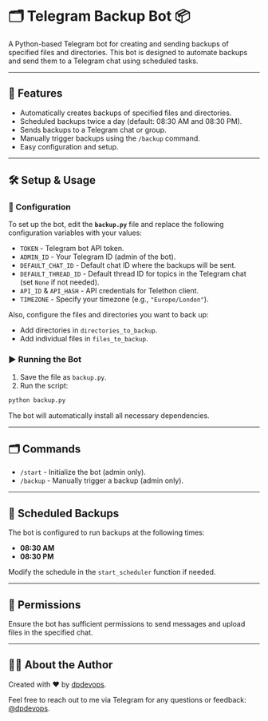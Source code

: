 # 🗂️ Telegram Backup Bot 📦

A Python-based Telegram bot for creating and sending backups of specified files and directories. This bot is designed to automate backups and send them to a Telegram chat using scheduled tasks.

---

## 🚀 Features

- Automatically creates backups of specified files and directories.
- Scheduled backups twice a day (default: 08:30 AM and 08:30 PM).
- Sends backups to a Telegram chat or group.
- Manually trigger backups using the `/backup` command.
- Easy configuration and setup.

---

## 🛠️ Setup & Usage

### 🔧 Configuration

To set up the bot, edit the **`backup.py`** file and replace the following configuration variables with your values:

- `TOKEN` - Telegram bot API token.
- `ADMIN_ID` - Your Telegram ID (admin of the bot).
- `DEFAULT_CHAT_ID` - Default chat ID where the backups will be sent.
- `DEFAULT_THREAD_ID` - Default thread ID for topics in the Telegram chat (set `None` if not needed).
- `API_ID` & `API_HASH` - API credentials for Telethon client.
- `TIMEZONE` - Specify your timezone (e.g., `"Europe/London"`).

Also, configure the files and directories you want to back up:

- Add directories in `directories_to_backup`.
- Add individual files in `files_to_backup`.

### ▶️ Running the Bot

1. Save the file as `backup.py`.
2. Run the script:

```bash
python backup.py
```

The bot will automatically install all necessary dependencies.

---

## 🗂️ Commands

- `/start` - Initialize the bot (admin only).
- `/backup` - Manually trigger a backup (admin only).

---

## 📅 Scheduled Backups

The bot is configured to run backups at the following times:

- **08:30 AM**
- **08:30 PM**

Modify the schedule in the `start_scheduler` function if needed.

---

## 🔑 Permissions

Ensure the bot has sufficient permissions to send messages and upload files in the specified chat.

---

## 👨‍💻 About the Author

Created with ❤️ by [dpdevops](https://t.me/dpdevops).

Feel free to reach out to me via Telegram for any questions or feedback: [@dpdevops](https://t.me/dpdevops).
